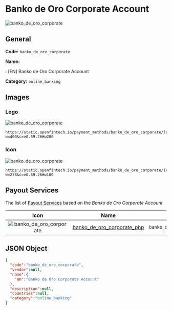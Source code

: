 
# Banko de Oro Corporate Account 
![banko_de_oro_corporate](https://static.openfintech.io/payment_methods/banko_de_oro_corporate/logo.svg?w=400&c=v0.59.26#w200)  

## General 
**Code:** `banko_de_oro_corporate` 
 
**Name:** 
 
:	[EN] Banko de Oro Corporate Account 
 
**Category:** `online_banking` 
 

## Images 

### Logo 
![banko_de_oro_corporate](https://static.openfintech.io/payment_methods/banko_de_oro_corporate/logo.svg?w=400&c=v0.59.26#w200)  

```
https://static.openfintech.io/payment_methods/banko_de_oro_corporate/logo.svg?w=400&c=v0.59.26#w200
```  

### Icon 
![banko_de_oro_corporate](https://static.openfintech.io/payment_methods/banko_de_oro_corporate/icon.svg?w=278&c=v0.59.26#w100)  

```
https://static.openfintech.io/payment_methods/banko_de_oro_corporate/icon.svg?w=278&c=v0.59.26#w100
```  

## Payout Services 
 
The list of [Payout Services](/payout-services/) based on the _Banko de Oro Corporate Account_ 

|Icon|Name|Code| 
|:---:|:---:|:---:| 
|![banko_de_oro_corporate](https://static.openfintech.io/payout_methods/banko_de_oro_corporate/icon.svg?w=278&c=v0.59.26#w40) |[banko_de_oro_corporate_php](/payout-services/banko_de_oro_corporate_php/)|`banko_de_oro_corporate_php`| 
 

## JSON Object 

```json
{
  "code":"banko_de_oro_corporate",
  "vendor":null,
  "name":{
    "en":"Banko de Oro Corporate Account"
  },
  "description":null,
  "countries":null,
  "category":"online_banking"
}
```  
